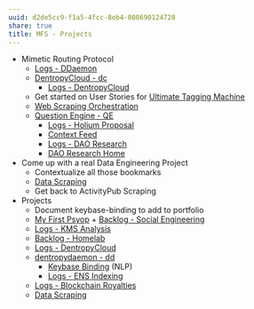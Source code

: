 ```yaml
---
uuid: d2de5cc9-f1a5-4fcc-8eb4-008690124728
share: true
title: MFS - Projects
---
```

* Mimetic Routing Protocol
	* [Logs - DDaemon](/7621dfbb-6988-4e80-9836-a8011f664099)
	* [DentropyCloud - dc](/53b4819a-70af-4a7d-be7f-c79d3b1fa40a)
		* [Logs - DentropyCloud](/4e71511d-083c-4683-adb1-617be0f9f5be)
	* Get started on User Stories for [Ultimate Tagging Machine](/163c0664-6ffd-4777-9dca-ece7754d44c0)
	* [Web Scraping Orchestration](/dd43be98-5e8e-45b2-b279-6cfb7474bba9)
	* [Question Engine - QE](/cc5cc49d-f554-4f29-b31a-b8789688e6a3)
		* [Logs - Holium Proposal](/c80871f3-af43-45f8-a562-d84fdd046608)
		* [Context Feed](/645edce8-3a74-423c-a889-6fec0c1beaa9)
		* [Logs - DAO Research](/2fa7bcd5-8775-45f7-b6df-e86977b335f9)
		* [DAO Research Home](/63b4f695-2c15-4f11-bf8c-ac9b75d8f6a7)
* Come up with a real Data Engineering Project
	* Contextualize all those bookmarks
	* [Data Scraping](/undefined)
	* Get back to ActivityPub Scraping
* Projects
	* Document keybase-binding to add to portfolio
	* [My First Psyop](/undefined) + [Backlog - Social Engineering](/undefined)
	* [Logs - KMS Analysis](/b9ca9c26-5838-498b-9081-2ca3a77ce22f)
	* [Backlog - Homelab](/undefined)
	* [Logs - DentropyCloud](/4e71511d-083c-4683-adb1-617be0f9f5be)
	* [dentropydaemon - dd](/074834fe-d249-470e-8349-0298a0b0efe7)
		* [Keybase Binding](/3ff1df10-10b8-4206-b9b2-3bbad4b748d5) (NLP)
		* [Logs - ENS Indexing](/3bbb81b1-154a-494f-acdf-781ad8ff35cf)
	* [Logs - Blockchain Royalties](/2e191352-0a11-410d-b4a5-50574257b3d6)
	* [Data Scraping](/undefined)